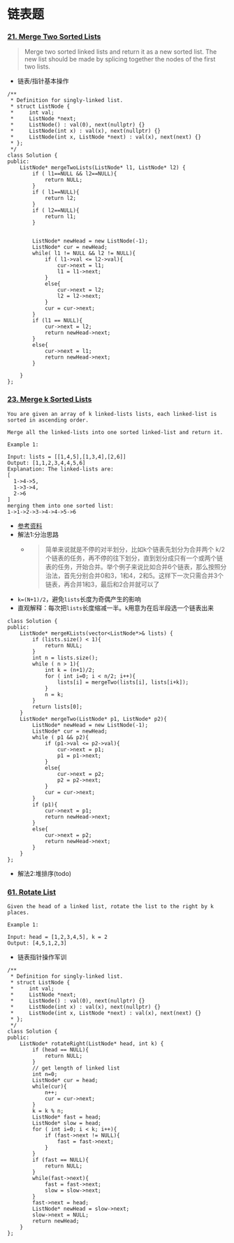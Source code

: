 # 链表题

### [21. Merge Two Sorted Lists](https://leetcode.com/problems/merge-two-sorted-lists/)
> Merge two sorted linked lists and return it as a new sorted list. The new list should be made by splicing together the nodes of the first two lists.
- 链表/指针基本操作
```
/**
 * Definition for singly-linked list.
 * struct ListNode {
 *     int val;
 *     ListNode *next;
 *     ListNode() : val(0), next(nullptr) {}
 *     ListNode(int x) : val(x), next(nullptr) {}
 *     ListNode(int x, ListNode *next) : val(x), next(next) {}
 * };
 */
class Solution {
public:
    ListNode* mergeTwoLists(ListNode* l1, ListNode* l2) {
        if ( l1==NULL && l2==NULL){
            return NULL;
        }
        if ( l1==NULL){
            return l2;
        }
        if ( l2==NULL){
            return l1;
        }
        
        
        ListNode* newHead = new ListNode(-1);
        ListNode* cur = newHead;
        while( l1 != NULL && l2 != NULL){
            if ( l1->val <= l2->val){
                cur->next = l1;
                l1 = l1->next;
            }
            else{
                cur->next = l2;
                l2 = l2->next;
            }
            cur = cur->next;
        }
        if (l1 == NULL){
            cur->next = l2;
            return newHead->next;
        }
        else{
            cur->next = l1;
            return newHead->next;
        }
        
    }
};
```

### [23. Merge k Sorted Lists](https://leetcode.com/problems/merge-k-sorted-lists/)
```
You are given an array of k linked-lists lists, each linked-list is sorted in ascending order.

Merge all the linked-lists into one sorted linked-list and return it.

Example 1:

Input: lists = [[1,4,5],[1,3,4],[2,6]]
Output: [1,1,2,3,4,4,5,6]
Explanation: The linked-lists are:
[
  1->4->5,
  1->3->4,
  2->6
]
merging them into one sorted list:
1->1->2->3->4->4->5->6
```
- [参考资料](https://www.cnblogs.com/grandyang/p/4606710.html)
- 解法1:分治思路
  - > 简单来说就是不停的对半划分，比如k个链表先划分为合并两个 k/2 个链表的任务，再不停的往下划分，直到划分成只有一个或两个链表的任务，开始合并。举个例子来说比如合并6个链表，那么按照分治法，首先分别合并0和3，1和4，2和5。这样下一次只需合并3个链表，再合并1和3，最后和2合并就可以了
- `k=(N+1)/2`，避免`lists`长度为奇偶产生的影响
- 直观解释：每次把`lists`长度缩减一半。`k`用意为在后半段选一个链表出来
```
class Solution {
public:
    ListNode* mergeKLists(vector<ListNode*>& lists) {
        if (lists.size() < 1){
            return NULL;
        }
        int n = lists.size();
        while ( n > 1){
            int k = (n+1)/2;
            for ( int i=0; i < n/2; i++){
                lists[i] = mergeTwo(lists[i], lists[i+k]);
            }
            n = k;
        }
        return lists[0];
    }
    ListNode* mergeTwo(ListNode* p1, ListNode* p2){
        ListNode* newHead = new ListNode(-1);
        ListNode* cur = newHead;
        while ( p1 && p2){
            if (p1->val <= p2->val){
                cur->next = p1;
                p1 = p1->next;
            }
            else{
                cur->next = p2;
                p2 = p2->next;
            }
            cur = cur->next;
        }
        if (p1){
            cur->next = p1;
            return newHead->next;
        }
        else{
            cur->next = p2;
            return newHead->next;
        }
    }
};
```
- 解法2:堆排序(todo)

### [61. Rotate List](https://leetcode.com/problems/rotate-list/submissions/)

```
Given the head of a linked list, rotate the list to the right by k places.

Example 1:

Input: head = [1,2,3,4,5], k = 2
Output: [4,5,1,2,3]
```
- 链表指针操作军训
```
/**
 * Definition for singly-linked list.
 * struct ListNode {
 *     int val;
 *     ListNode *next;
 *     ListNode() : val(0), next(nullptr) {}
 *     ListNode(int x) : val(x), next(nullptr) {}
 *     ListNode(int x, ListNode *next) : val(x), next(next) {}
 * };
 */
class Solution {
public:
    ListNode* rotateRight(ListNode* head, int k) {
        if (head == NULL){
            return NULL;
        }
        // get length of linked list
        int n=0;
        ListNode* cur = head;
        while(cur){
            n++;
            cur = cur->next;
        }
        k = k % n;
        ListNode* fast = head;
        ListNode* slow = head;
        for ( int i=0; i < k; i++){
            if (fast->next != NULL){
                fast = fast->next;
            }
        }
        if (fast == NULL){
            return NULL;
        }
        while(fast->next){
            fast = fast->next;
            slow = slow->next;
        }
        fast->next = head;
        ListNode* newHead = slow->next;
        slow->next = NULL;
        return newHead;
    }
};
```